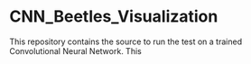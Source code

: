 # CNN_Beetles_Visualization
This repository contains the source to run the test on a trained Convolutional Neural Network.
This
